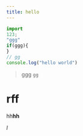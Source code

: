 ```yaml
---
title: hello
---
```


```javascript
import
123;
"ggg"
if(ggg){
}
// gg
console.log("hello world")
```
> ggg
> `gg`

# rff

hh**hh**

_l_

